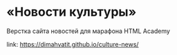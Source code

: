 # «Новости культуры»

Верстка сайта новостей для марафона HTML Academy

link: https://dimahvatit.github.io/culture-news/
